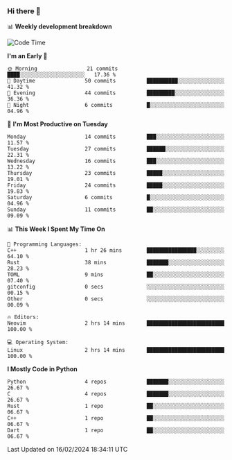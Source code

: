 ### Hi there 👋

📊 **Weekly development breakdown**
<!--START_SECTION:waka-->
![Code Time](http://img.shields.io/badge/Code%20Time-70%20hrs%2013%20mins-blue)

**I'm an Early 🐤** 

```text
🌞 Morning                21 commits          ████░░░░░░░░░░░░░░░░░░░░░   17.36 % 
🌆 Daytime                50 commits          ██████████░░░░░░░░░░░░░░░   41.32 % 
🌃 Evening                44 commits          █████████░░░░░░░░░░░░░░░░   36.36 % 
🌙 Night                  6 commits           █░░░░░░░░░░░░░░░░░░░░░░░░   04.96 % 
```
📅 **I'm Most Productive on Tuesday** 

```text
Monday                   14 commits          ███░░░░░░░░░░░░░░░░░░░░░░   11.57 % 
Tuesday                  27 commits          ██████░░░░░░░░░░░░░░░░░░░   22.31 % 
Wednesday                16 commits          ███░░░░░░░░░░░░░░░░░░░░░░   13.22 % 
Thursday                 23 commits          █████░░░░░░░░░░░░░░░░░░░░   19.01 % 
Friday                   24 commits          █████░░░░░░░░░░░░░░░░░░░░   19.83 % 
Saturday                 6 commits           █░░░░░░░░░░░░░░░░░░░░░░░░   04.96 % 
Sunday                   11 commits          ██░░░░░░░░░░░░░░░░░░░░░░░   09.09 % 
```


📊 **This Week I Spent My Time On** 

```text
💬 Programming Languages: 
C++                      1 hr 26 mins        ████████████████░░░░░░░░░   64.10 % 
Rust                     38 mins             ███████░░░░░░░░░░░░░░░░░░   28.23 % 
TOML                     9 mins              ██░░░░░░░░░░░░░░░░░░░░░░░   07.40 % 
gitconfig                0 secs              ░░░░░░░░░░░░░░░░░░░░░░░░░   00.15 % 
Other                    0 secs              ░░░░░░░░░░░░░░░░░░░░░░░░░   00.09 % 

🔥 Editors: 
Neovim                   2 hrs 14 mins       █████████████████████████   100.00 % 

💻 Operating System: 
Linux                    2 hrs 14 mins       █████████████████████████   100.00 % 
```

**I Mostly Code in Python** 

```text
Python                   4 repos             ███████░░░░░░░░░░░░░░░░░░   26.67 % 
C                        4 repos             ███████░░░░░░░░░░░░░░░░░░   26.67 % 
Rust                     1 repo              ██░░░░░░░░░░░░░░░░░░░░░░░   06.67 % 
C++                      1 repo              ██░░░░░░░░░░░░░░░░░░░░░░░   06.67 % 
Dart                     1 repo              ██░░░░░░░░░░░░░░░░░░░░░░░   06.67 % 
```




 Last Updated on 16/02/2024 18:34:11 UTC
<!--END_SECTION:waka-->
<!--
**R-enanVieira/R-enanVieira** is a ✨ _special_ ✨ repository because its `README.md` (this file) appears on your GitHub profile.

Here are some ideas to get you started:

- 🔭 I’m currently working on ...
- 🌱 I’m currently learning ...
- 👯 I’m looking to collaborate on ...
- 🤔 I’m looking for help with ...
- 💬 Ask me about ...
- 📫 How to reach me: ...
- 😄 Pronouns: ...
- ⚡ Fun fact: ...
-->
